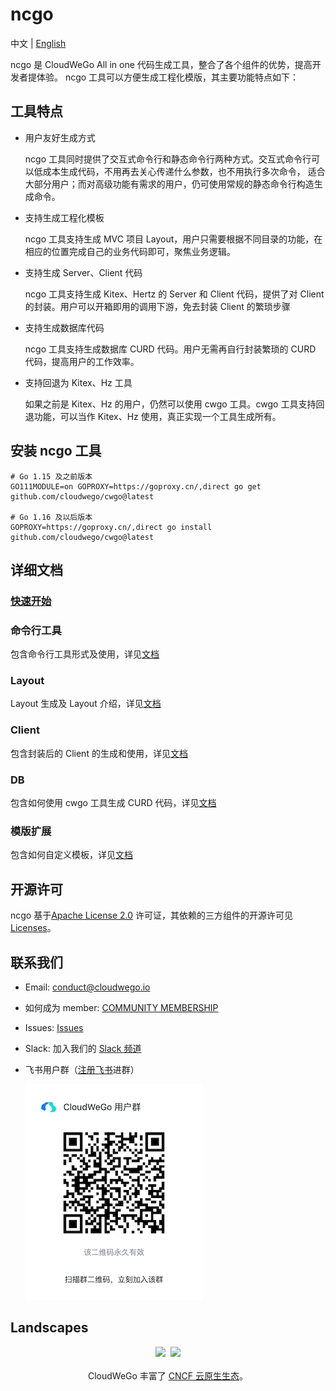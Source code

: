 # ncgo 

中文 | [English](./README.md)

ncgo 是 CloudWeGo All in one 代码生成工具，整合了各个组件的优势，提高开发者提体验。
ncgo 工具可以方便生成工程化模版，其主要功能特点如下：

## 工具特点
- 用户友好生成方式

  ncgo 工具同时提供了交互式命令行和静态命令行两种方式。交互式命令行可以低成本生成代码，不用再去关心传递什么参数，也不用执行多次命令，
适合大部分用户；而对高级功能有需求的用户，仍可使用常规的静态命令行构造生成命令。
- 支持生成工程化模板

  ncgo 工具支持生成 MVC 项目 Layout，用户只需要根据不同目录的功能，在相应的位置完成自己的业务代码即可，聚焦业务逻辑。
- 支持生成 Server、Client 代码

  ncgo 工具支持生成 Kitex、Hertz 的 Server 和 Client 代码，提供了对 Client 的封装。用户可以开箱即用的调用下游，免去封装 Client 的繁琐步骤
- 支持生成数据库代码

  ncgo 工具支持生成数据库 CURD 代码。用户无需再自行封装繁琐的 CURD 代码，提高用户的工作效率。
- 支持回退为 Kitex、Hz 工具

  如果之前是 Kitex、Hz 的用户，仍然可以使用 cwgo 工具。cwgo 工具支持回退功能，可以当作 Kitex、Hz 使用，真正实现一个工具生成所有。

## 安装 ncgo 工具
```
# Go 1.15 及之前版本
GO111MODULE=on GOPROXY=https://goproxy.cn/,direct go get github.com/cloudwego/cwgo@latest

# Go 1.16 及以后版本
GOPROXY=https://goproxy.cn/,direct go install github.com/cloudwego/cwgo@latest
```

## 详细文档
### [快速开始](https://www.cloudwego.io/zh/docs/cwgo/getting-started/)
### 命令行工具
包含命令行工具形式及使用，详见[文档](https://www.cloudwego.io/zh/docs/cwgo/tutorials/cli/)
### Layout
Layout 生成及 Layout 介绍，详见[文档](https://www.cloudwego.io/zh/docs/cwgo/tutorials/layout/)
### Client
包含封装后的 Client 的生成和使用，详见[文档](https://www.cloudwego.io/zh/docs/cwgo/tutorials/client/)
### DB
包含如何使用 cwgo 工具生成 CURD 代码，详见[文档](https://www.cloudwego.io/zh/docs/cwgo/tutorials/db/)
### 模版扩展
包含如何自定义模板，详见[文档](https://www.cloudwego.io/zh/docs/cwgo/tutorials/templete-extension/)


## 开源许可

ncgo 基于[Apache License 2.0](https://github.com/cloudwego/cwgo/blob/main/LICENSE) 许可证，其依赖的三方组件的开源许可见 [Licenses](https://github.com/cloudwego/cwgo/blob/main/licenses)。

## 联系我们
- Email: conduct@cloudwego.io
- 如何成为 member: [COMMUNITY MEMBERSHIP](https://github.com/cloudwego/community/blob/main/COMMUNITY_MEMBERSHIP.md)
- Issues: [Issues](https://github.com/cloudwego/cwgo/issues)
- Slack: 加入我们的 [Slack 频道](https://join.slack.com/t/cloudwego/shared_invite/zt-tmcbzewn-UjXMF3ZQsPhl7W3tEDZboA)
- 飞书用户群（[注册飞书](https://www.larksuite.com/zh_cn/download)进群）

  ![LarkGroup](images/lark_group_cn.png)

## Landscapes

<p align="center">
<img src="https://landscape.cncf.io/images/left-logo.svg" width="150"/>&nbsp;&nbsp;<img src="https://landscape.cncf.io/images/right-logo.svg" width="200"/>
<br/><br/>
CloudWeGo 丰富了 <a href="https://landscape.cncf.io/">CNCF 云原生生态</a>。
</p>
